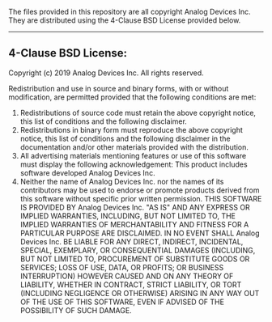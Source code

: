 The files provided in this repository are all copyright Analog Devices Inc. They are distributed using the 4-Clause BSD License provided below.

---------------------------------------------------------------------------------
4-Clause BSD License:
----------------------
Copyright (c) 2019 Analog Devices Inc. All rights reserved.

Redistribution and use in source and binary forms, with or without modification, are permitted provided that the following conditions are met:

1. Redistributions of source code must retain the above copyright notice, this list of conditions and the following disclaimer.
2. Redistributions in binary form must reproduce the above copyright notice, this list of conditions and the following disclaimer in the documentation and/or other materials provided with the distribution.
3. All advertising materials mentioning features or use of this software must display the following acknowledgement: 
This product includes software developed Analog Devices Inc.
4. Neither the name of Analog Devices Inc. nor the names of its contributors may be used to endorse or promote products derived from this software without specific prior written permission.
THIS SOFTWARE IS PROVIDED BY Analog Devices Inc. "AS IS" AND ANY EXPRESS OR IMPLIED WARRANTIES, INCLUDING, BUT NOT LIMITED TO, THE IMPLIED WARRANTIES OF MERCHANTABILITY AND FITNESS FOR A PARTICULAR PURPOSE ARE DISCLAIMED. IN NO EVENT SHALL Analog Devices Inc. BE LIABLE FOR ANY DIRECT, INDIRECT, INCIDENTAL, SPECIAL, EXEMPLARY, OR CONSEQUENTIAL DAMAGES (INCLUDING, BUT NOT LIMITED TO, PROCUREMENT OF SUBSTITUTE GOODS OR SERVICES; LOSS OF USE, DATA, OR PROFITS; OR BUSINESS INTERRUPTION) HOWEVER CAUSED AND ON ANY THEORY OF LIABILITY, WHETHER IN CONTRACT, STRICT LIABILITY, OR TORT (INCLUDING NEGLIGENCE OR OTHERWISE) ARISING IN ANY WAY OUT OF THE USE OF THIS SOFTWARE, EVEN IF ADVISED OF THE POSSIBILITY OF SUCH DAMAGE.

